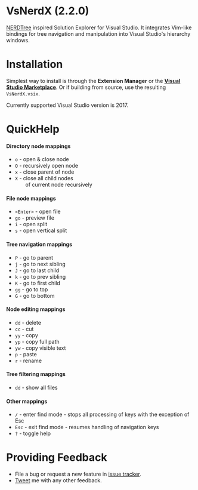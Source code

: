 # VsNerdX (2.2.0)
[NERDTree](https://github.com/scrooloose/nerdtree) inspired Solution Explorer for Visual Studio. It integrates Vim-like bindings for tree navigation and manipulation into Visual Studio's hierarchy windows.

# Installation
Simplest way to install is through the **Extension Manager** or the **[Visual Studio Marketplace](https://marketplace.visualstudio.com/items?itemName=mstevius.vs-nerdx-solution-explorer)**.
Or if building from source, use the resulting `VsNerdX.vsix`.

Currently supported Visual Studio version is 2017.

# QuickHelp
#### Directory node mappings
* `o` - open & close node
* `O` - recursively open node
* `x` - close parent of node
* `X` - close all child nodes  
&nbsp;&nbsp;&nbsp;&nbsp;&nbsp;&nbsp;&nbsp;of current node recursively

#### File node mappings
* `<Enter>` - open file
* `go` - preview file
* `i` - open split
* `s` - open vertical split

#### Tree navigation mappings
* `P` - go to parent
* `j` - go to next sibling
* `J` - go to last child
* `k` - go to prev sibling
* `K` - go to first child
* `gg` - go to top
* `G` - go to bottom

#### Node editing mappings
* `dd` - delete 
* `cc` - cut 
* `yy` - copy 
* `yp` - copy full path
* `yw` - copy visible text
* `p` - paste 
* `r` - rename

#### Tree filtering mappings
* `dd` - show all files 

#### Other mappings
* `/` - enter find mode - stops all processing of keys with the exception of Esc
* `Esc` - exit find mode - resumes handling of navigation keys
* `?` - toggle help

# Providing Feedback
* File a bug or request a new feature in [issue tracker](https://github.com/mstevius/vs-nerdx/issues).
* [Tweet](https://twitter.com/stevium) me  with any other feedback.
